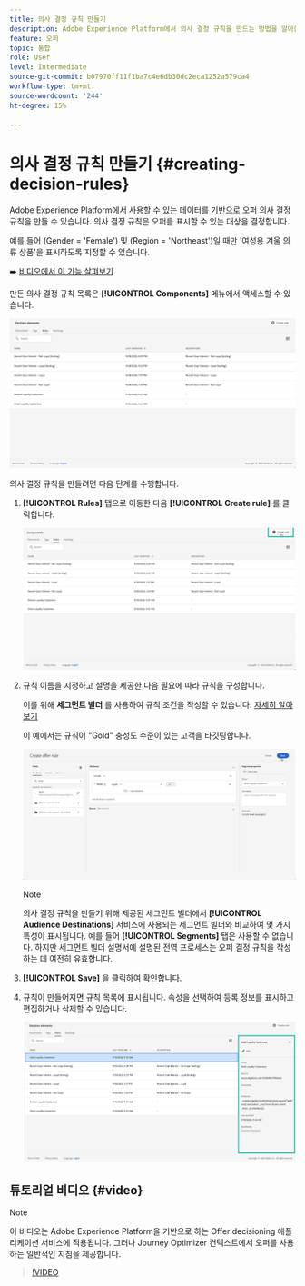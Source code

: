 ```yaml
---
title: 의사 결정 규칙 만들기
description: Adobe Experience Platform에서 의사 결정 규칙을 만드는 방법을 알아봅니다.
feature: 오퍼
topic: 통합
role: User
level: Intermediate
source-git-commit: b07970ff11f1ba7c4e6db30dc2eca1252a579ca4
workflow-type: tm+mt
source-wordcount: '244'
ht-degree: 15%

---
```


# 의사 결정 규칙 만들기 {#creating-decision-rules}

Adobe Experience Platform에서 사용할 수 있는 데이터를 기반으로 오퍼 의사 결정 규칙을 만들 수 있습니다. 의사 결정 규칙은 오퍼를 표시할 수 있는 대상을 결정합니다.

예를 들어 (Gender = &#39;Female&#39;) 및 (Region = &#39;Northeast&#39;)일 때만 &#39;여성용 겨울 의류 상품&#39;을 표시하도록 지정할 수 있습니다. 

➡️ [비디오에서 이 기능 살펴보기](#video)

만든 의사 결정 규칙 목록은 **[!UICONTROL Components]** 메뉴에서 액세스할 수 있습니다.

![](../../assets/decision_rules_list.png)

의사 결정 규칙을 만들려면 다음 단계를 수행합니다.

1. **[!UICONTROL Rules]** 탭으로 이동한 다음 **[!UICONTROL Create rule]** 를 클릭합니다.

   ![](../../assets/offers_decision_rule_creation.png)

1. 규칙 이름을 지정하고 설명을 제공한 다음 필요에 따라 규칙을 구성합니다.

   이를 위해 **세그먼트 빌더** 를 사용하여 규칙 조건을 작성할 수 있습니다. [자세히 알아보기](../../segment/about-segments.md)

   이 예에서는 규칙이 &quot;Gold&quot; 충성도 수준이 있는 고객을 타깃팅합니다.

   ![](../../assets/offers_decision_rule_creation_segment.png)

   >[!NOTE]
   >
   >의사 결정 규칙을 만들기 위해 제공된 세그먼트 빌더에서 **[!UICONTROL Audience Destinations]** 서비스에 사용되는 세그먼트 빌더와 비교하여 몇 가지 특성이 표시됩니다. 예를 들어 **[!UICONTROL Segments]** 탭은 사용할 수 없습니다. 하지만 세그먼트 빌더 설명서에 설명된 전역 프로세스는 오퍼 결정 규칙을 작성하는 데 여전히 유효합니다.

1. **[!UICONTROL Save]** 을 클릭하여 확인합니다.

1. 규칙이 만들어지면 규칙 목록에 표시됩니다. 속성을 선택하여 등록 정보를 표시하고 편집하거나 삭제할 수 있습니다.

   ![](../../assets/rule_created.png)

## 튜토리얼 비디오 {#video}

>[!NOTE]
>
>이 비디오는 Adobe Experience Platform을 기반으로 하는 Offer decisioning 애플리케이션 서비스에 적용됩니다. 그러나 Journey Optimizer 컨텍스트에서 오퍼를 사용하는 일반적인 지침을 제공합니다.

>[!VIDEO](https://video.tv.adobe.com/v/329373?quality=12)
